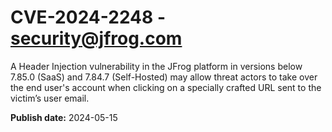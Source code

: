 # CVE-2024-2248 - security@jfrog.com

A Header Injection vulnerability in the JFrog platform in versions below 7.85.0 (SaaS) and 7.84.7 (Self-Hosted) may allow threat actors to take over the end user's account when clicking on a specially crafted URL sent to the victim’s user email.

**Publish date:** 2024-05-15
